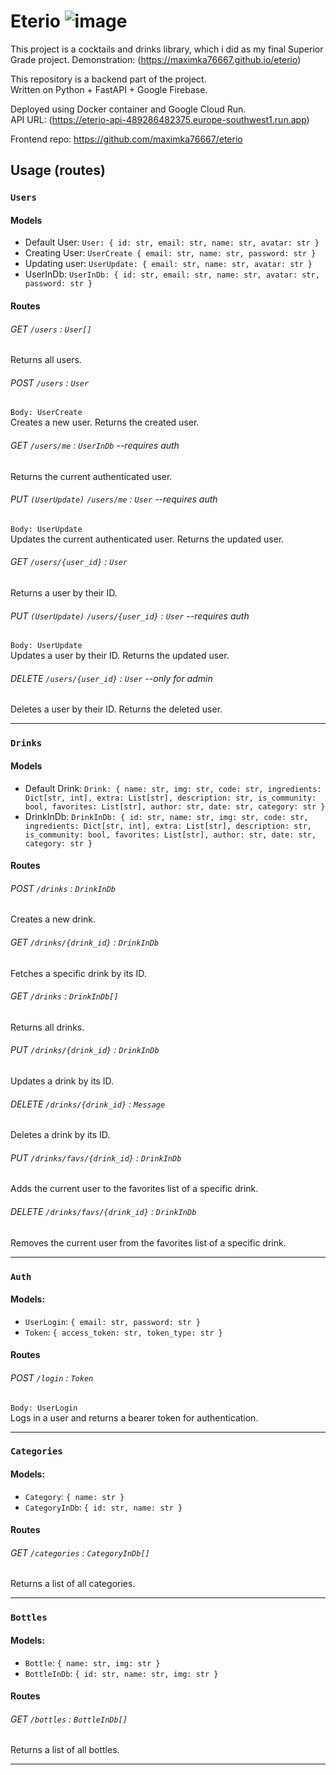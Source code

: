 # Eterio ![image](https://github.com/user-attachments/assets/f96cf865-81c7-448e-84b9-5b57dac47945)

This project is a cocktails and drinks library, which i did as my final Superior Grade project.
Demonstration: (https://maximka76667.github.io/eterio)



This repository is a backend part of the project.  
Written on Python + FastAPI + Google Firebase.  

Deployed using Docker container and Google Cloud Run.  
API URL: (https://eterio-api-489286482375.europe-southwest1.run.app)

Frontend repo: https://github.com/maximka76667/eterio

## Usage (routes)

### `Users`

#### Models
- Default User: `User: { id: str, email: str, name: str, avatar: str }`  
- Creating User: `UserCreate { email: str, name: str, password: str }`  
- Updating user: `UserUpdate: { email: str, name: str, avatar: str }`  
- UserInDb: `UserInDb: { id: str, email: str, name: str, avatar: str, password: str }`  

#### Routes
###### GET `/users` : `User[]`  

Returns all users.

###### POST  `/users` : `User`  
`Body: UserCreate`  
Creates a new user. Returns the created user.

###### GET  `/users/me` : `UserInDb`  --requires auth  

Returns the current authenticated user.

###### PUT `(UserUpdate)` `/users/me` : `User`  --requires auth
`Body: UserUpdate`    
Updates the current authenticated user. Returns the updated user.

###### GET  `/users/{user_id}` : `User`  

Returns a user by their ID.

###### PUT `(UserUpdate)` `/users/{user_id}` : `User`  --requires auth
`Body: UserUpdate`  
Updates a user by their ID. Returns the updated user.

###### DELETE `/users/{user_id}` : `User`  --only for admin

Deletes a user by their ID. Returns the deleted user.

---

### `Drinks`

#### Models
- Default Drink: `Drink: { name: str, img: str, code: str, ingredients: Dict[str, int], extra: List[str], description: str, is_community: bool, favorites: List[str], author: str, date: str, category: str }`  
- DrinkInDb: `DrinkInDb: { id: str, name: str, img: str, code: str, ingredients: Dict[str, int], extra: List[str], description: str, is_community: bool, favorites: List[str], author: str, date: str, category: str }`  

#### Routes

###### POST `/drinks` : `DrinkInDb`
Creates a new drink.

###### GET `/drinks/{drink_id}` : `DrinkInDb`
Fetches a specific drink by its ID.

###### GET `/drinks` : `DrinkInDb[]`
Returns all drinks.

###### PUT `/drinks/{drink_id}` : `DrinkInDb`
Updates a drink by its ID.

###### DELETE `/drinks/{drink_id}` : `Message`
Deletes a drink by its ID.

###### PUT `/drinks/favs/{drink_id}` : `DrinkInDb`
Adds the current user to the favorites list of a specific drink.

###### DELETE `/drinks/favs/{drink_id}` : `DrinkInDb`
Removes the current user from the favorites list of a specific drink.

---

### `Auth`

#### Models:
- `UserLogin`: `{ email: str, password: str }`
- `Token`: `{ access_token: str, token_type: str }`

#### Routes

###### POST `/login` : `Token`
`Body: UserLogin`  
Logs in a user and returns a bearer token for authentication.


---

### `Categories`

#### Models:
- `Category`: `{ name: str }`
- `CategoryInDb`: `{ id: str, name: str }`

#### Routes

###### GET `/categories` : `CategoryInDb[]`
Returns a list of all categories.


---

### `Bottles`

#### Models:
- `Bottle`: `{ name: str, img: str }`
- `BottleInDb`: `{ id: str, name: str, img: str }`

#### Routes

###### GET `/bottles` : `BottleInDb[]`
Returns a list of all bottles.


---
